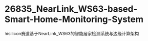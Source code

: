 # 26835_NearLink_WS63-based-Smart-Home-Monitoring-System

hisilicon赛道基于NearLink_WS63的智能居家检测系统与边缘计算架构
